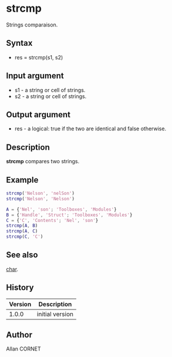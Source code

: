 

# strcmp

Strings comparaison.

## Syntax

- res = strcmp(s1, s2)

## Input argument

 - s1 - a string or cell of strings.
 - s2 - a string or cell of strings.

## Output argument

 - res - a logical: true if the two are identical and false otherwise.

## Description

<b>strcmp</b> compares two strings.

## Example

```matlab
strcmp('Nelson', 'nelSon')
strcmp('Nelson', 'Nelson')

A = {'Nel', 'son'; 'Toolboxes', 'Modules'}
B = {'Handle', 'Struct'; 'Toolboxes', 'Modules'}
C = {'C', 'Contents'; 'Nel', 'son'}
strcmp(A, B)
strcmp(A, C)
strcmp(C, 'C')
```

## See also

[char](char.md).
## History

|Version|Description|
|------|------|
|1.0.0|initial version|


## Author

Allan CORNET



